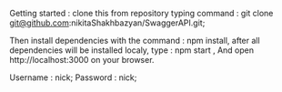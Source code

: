 Getting started : clone this from repository typing command : git clone git@github.com:nikitaShakhbazyan/SwaggerAPI.git;

Then install dependencies with the command : npm install, after all dependencies will be installed localy, type : npm start , 
And open http://localhost:3000 on your browser.

Username : nick;
Password : nick;